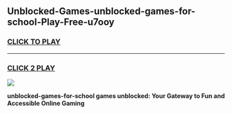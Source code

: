 
## Unblocked-Games-unblocked-games-for-school-Play-Free-u7ooy
<h3>
<a href="https://premium76.site?title=unblocked-games-for-school&ref=20M">CLICK TO PLAY</a></h3>
<hr>

<h3>
<a href="https://premium76.site?title=unblocked-games-for-school&ref=20M">CLICK 2 PLAY</a>
  
</h3>

<a href="https://premium76.site?title=unblocked-games-for-school&ref=19M"><img src="https://clearcache.store/games.png"></a>


**unblocked-games-for-school games unblocked: Your Gateway to Fun and Accessible Online Gaming**
